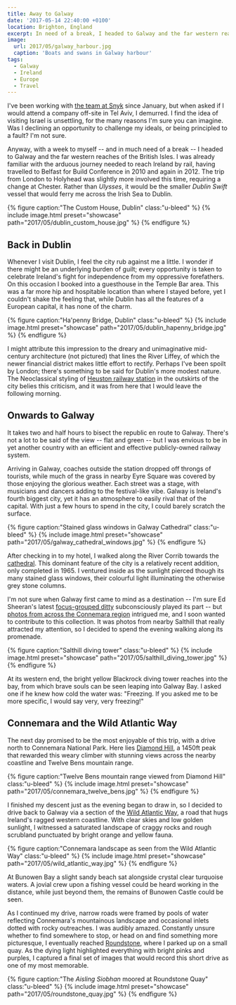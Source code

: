 ```yaml
---
title: Away to Galway
date: '2017-05-14 22:40:00 +0100'
location: Brighton, England
excerpt: In need of a break, I headed to Galway and the far western reaches of the British Isles.
image:
  url: 2017/05/galway_harbour.jpg
  caption: 'Boats and swans in Galway harbour'
tags:
  - Galway
  - Ireland
  - Europe
  - Travel
---
```

I've been working with [the team at Snyk][1] since January, but when asked if I would attend a company off-site in Tel Aviv, I demurred. I find the idea of visiting Israel is unsettling, for the many reasons I'm sure you can imagine. Was I declining an opportunity to challenge my ideals, or being principled to a fault? I'm not sure.

Anyway, with a week to myself -- and in much need of a break -- I headed to Galway and the far western reaches of the British Isles. I was already familiar with the arduous journey needed to reach Ireland by rail, having travelled to Belfast for Build Conference in 2010 and again in 2012. The trip from London to Holyhead was slightly more involved this time, requiring a change at Chester. Rather than _Ulysses_, it would be the smaller _Dublin Swift_ vessel that would ferry me across the Irish Sea to Dublin.

{% figure caption:"The Custom House, Dublin" class:"u-bleed" %}
{% include image.html preset="showcase" path="2017/05/dublin_custom_house.jpg" %}
{% endfigure %}

## Back in Dublin
Whenever I visit Dublin, I feel the city rub against me a little. I wonder if there might be an underlying burden of guilt; every opportunity is taken to celebrate Ireland's fight for independence from my oppressive forefathers. On this occasion I booked into a guesthouse in the Temple Bar area. This was a far more hip and hospitable location than where I stayed before, yet I couldn't shake the feeling that, while Dublin has all the features of a European capital, it has none of the charm.

{% figure caption:"Ha'penny Bridge, Dublin" class:"u-bleed" %}
{% include image.html preset="showcase" path="2017/05/dublin_hapenny_bridge.jpg" %}
{% endfigure %}

I might attribute this impression to the dreary and unimaginative mid-century architecture (not pictured) that lines the River Liffey, of which the newer financial district makes little effort to rectify. Perhaps I've been spoilt by London; there's something to be said for Dublin's more modest nature. The Neoclassical styling of [Heuston railway station][2] in the outskirts of the city belies this criticism, and it was from here that I would leave the following morning.

## Onwards to Galway
It takes two and half hours to bisect the republic en route to Galway. There's not a lot to be said of the view -- flat and green -- but I was envious to be in yet another country with an efficient and effective publicly-owned railway system.

Arriving in Galway, coaches outside the station dropped off throngs of tourists, while much of the grass in nearby Eyre Square was covered by those enjoying the glorious weather. Each street was a stage, with musicians and dancers adding to the festival-like vibe. Galway is Ireland's fourth biggest city, yet it has an atmosphere to easily rival that of the capital. With just a few hours to spend in the city, I could barely scratch the surface.

{% figure caption:"Stained glass windows in Galway Cathedral" class:"u-bleed" %}
{% include image.html preset="showcase" path="2017/05/galway_cathedral_windows.jpg" %}
{% endfigure %}

After checking in to my hotel, I walked along the River Corrib towards the [cathedral][5]. This dominant feature of the city is a relatively recent addition, only completed in 1965. I ventured inside as the sunlight pierced though its many stained glass windows, their colourful light illuminating the otherwise grey stone columns.

I'm not sure when Galway first came to mind as a destination -- I'm sure Ed Sheeran's latest [focus-grouped ditty][3] subconsciously played its part -- but [photos from across the Connemara region][4] intrigued me, and I soon wanted to contribute to this collection. It was photos from nearby Salthill that really attracted my attention, so I decided to spend the evening walking along its promenade.

{% figure caption:"Salthill diving tower" class:"u-bleed" %}
{% include image.html preset="showcase" path="2017/05/salthill_diving_tower.jpg" %}
{% endfigure %}

At its western end, the bright yellow Blackrock diving tower reaches into the bay, from which brave souls can be seen leaping into Galway Bay. I asked one if he knew how cold the water was: "Freezing. If you asked me to be more specific, I would say very, very freezing!"

## Connemara and the Wild Atlantic Way
The next day promised to be the most enjoyable of this trip, with a drive north to Connemara National Park. Here lies [Diamond Hill][6], a 1450ft peak that rewarded this weary climber with stunning views across the nearby coastline and Twelve Bens mountain range.

{% figure caption:"Twelve Bens mountain range viewed from Diamond Hill" class:"u-bleed" %}
{% include image.html preset="showcase" path="2017/05/connemara_twelve_bens.jpg" %}
{% endfigure %}

I finished my descent just as the evening began to draw in, so I decided to drive back to Galway via a section of the [Wild Atlantic Way][7], a road that hugs Ireland's ragged western coastline. With clear skies and low golden sunlight, I witnessed a saturated landscape of craggy rocks and rough scrubland punctuated by bright orange and yellow fauna.

{% figure caption:"Connemara landscape as seen from the Wild Atlantic Way" class:"u-bleed" %}
{% include image.html preset="showcase" path="2017/05/wild_atlantic_way.jpg" %}
{% endfigure %}

At Bunowen Bay a slight sandy beach sat alongside crystal clear turquoise waters. A jovial crew upon a fishing vessel could be heard working in the distance, while just beyond them, the remains of Bunowen Castle could be seen.

As I continued my drive, narrow roads were framed by pools of water reflecting Connemara's mountainous landscape and occasional inlets dotted with rocky outreaches. I was audibly amazed. Constantly unsure whether to find somewhere to stop, or head on and find something more picturesque, I eventually reached [Roundstone][8], where I parked up on a small quay. As the dying light highlighted everything with bright pinks and purples, I captured a final set of images that would record this short drive as one of my most memorable.

{% figure caption:"The _Aisling Siobhan_ moored at Roundstone Quay" class:"u-bleed" %}
{% include image.html preset="showcase" path="2017/05/roundstone_quay.jpg" %}
{% endfigure %}

[1]: https://snyk.io/about
[2]: https://heustonstation.com
[3]: http://www.newstatesman.com/culture/music-theatre/2017/03/ed-sheeran-lyrics-divide-review
[4]: https://www.flickr.com/search/?text=connemara
[5]: https://en.wikipedia.org/wiki/Cathedral_of_Our_Lady_Assumed_into_Heaven_and_St_Nicholas%2C_Galway
[6]: https://en.wikipedia.org/wiki/Diamond_Hill_(Ireland)
[7]: http://www.wildatlanticway.com/
[8]: https://en.wikipedia.org/wiki/Roundstone,_County_Galway
